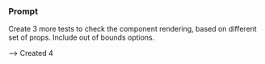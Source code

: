 ### Prompt

Create 3 more tests to check the component rendering, based on different set of props. Include out of bounds options.

--> Created 4
